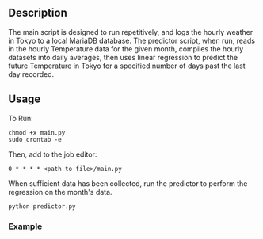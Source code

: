 ## Description

The main script is designed to run repetitively, and logs the hourly weather in Tokyo to a
local MariaDB database.
The predictor script, when run, reads in the hourly Temperature data
for the given month, compiles the hourly datasets into daily averages,
then uses linear regression to predict the future Temperature in Tokyo for a
specified number of days past the last day recorded.

## Usage

To Run:
```
chmod +x main.py
sudo crontab -e
```

Then, add to the job editor:

```
0 * * * * <path to file>/main.py
```

When sufficient data has been collected, run the predictor to perform the
regression on the month's data.

```
python predictor.py
```

### Example
